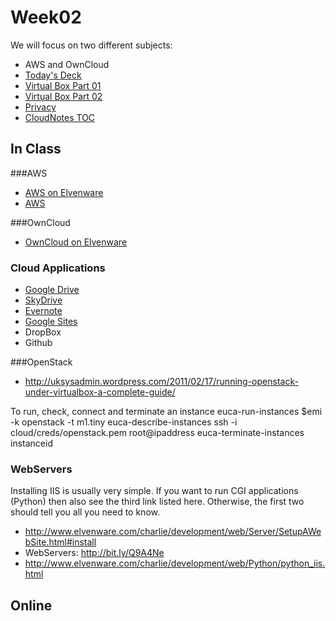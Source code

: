 Week02
======

We will focus on two different subjects:

- AWS and OwnCloud
- [Today's Deck](http://bit.ly/Rzi2Da)
- [Virtual Box Part 01](http://bit.ly/1at2JZ2)
- [Virtual Box Part 02](http://bit.ly/1at3L77)
- [Privacy](http://bit.ly/1ak3jVM)
- [CloudNotes TOC](../CloudNotes.html)

In Class
--------

###AWS

- [AWS on Elvenware](http://www.elvenware.com/charlie/development/cloud/WebServices.html#aws)
- [AWS](http://aws.amazon.com/)

###OwnCloud

- [OwnCloud on Elvenware](http://www.elvenware.com/charlie/development/cloud/OwnCloud.html)

### Cloud Applications

-   [Google Drive](http://www.elvenware.com/charlie/os/Android/AndroidApplications.html#googleDocs)
-   [SkyDrive](http://www.elvenware.com/charlie/os/Android/AndroidApplications.html#microsoftSkyDrive)
-   [Evernote](http://www.elvenware.com/charlie/os/Android/AndroidApplications.html#evernote)
-   [Google Sites](http://www.elvenware.com/charlie/os/Android/AndroidApplications.html#googleSites)
-   DropBox
-   Github

###OpenStack

- <http://uksysadmin.wordpress.com/2011/02/17/running-openstack-under-virtualbox-a-complete-guide/>


 To run, check, connect and terminate an instance
      euca-run-instances $emi -k openstack -t m1.tiny
      euca-describe-instances
      ssh -i cloud/creds/openstack.pem root@ipaddress
      euca-terminate-instances instanceid

### WebServers

Installing IIS is usually very simple. If you want to run CGI applications
(Python) then also see the third link listed here. Otherwise, the first two
should tell you all you need to know.

-   <http://www.elvenware.com/charlie/development/web/Server/SetupAWebSite.html#install>
-   WebServers: <http://bit.ly/Q9A4Ne>
-   <http://www.elvenware.com/charlie/development/web/Python/python_iis.html>

Online
------


